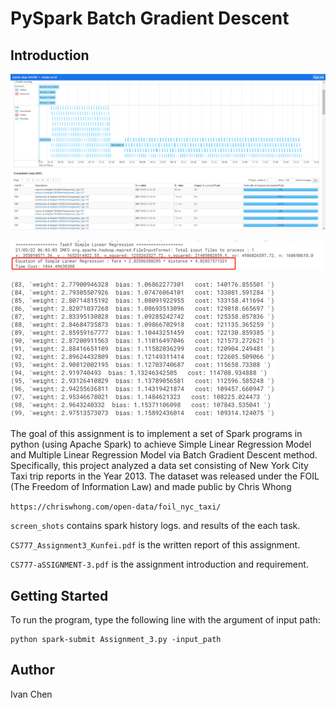 # PySpark Batch Gradient Descent

## Introduction
![Image](screen_shots/log.jpg)

![Image](screen_shots/result_1.jpg)

![Image](screen_shots/result_2.jpg)

The goal of this assignment is to implement a set of Spark programs in python (using Apache Spark) to achieve Simple Linear
Regression Model and Multiple Linear Regression Model via Batch Gradient Descent method.
Specifically, this project analyzed a data set consisting of New York City Taxi trip reports in the
Year 2013. The dataset was released under the FOIL (The Freedom of Information Law) and made public
by Chris Whong 

``https://chriswhong.com/open-data/foil_nyc_taxi/``

``screen_shots`` contains spark history logs. and results of the each task.

``CS777_Assignment3_Kunfei.pdf`` is the written report of this assignment.

``CS777-aSSIGNMENT-3.pdf`` is the assignment introduction and requirement.

## Getting Started
To run the program, type the following line with the argument of input path: 

    python spark-submit Assignment_3.py -input_path

## Author
Ivan Chen
